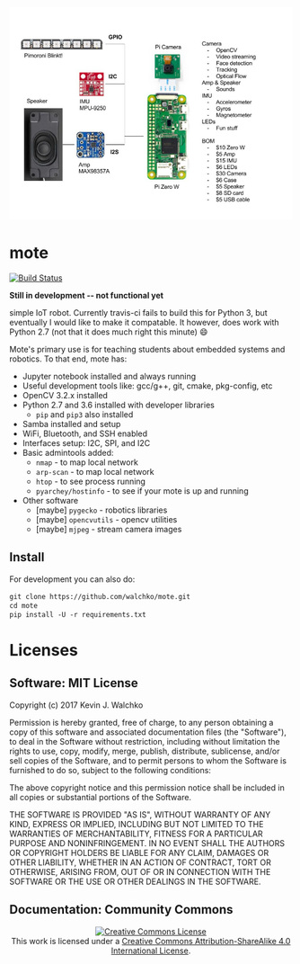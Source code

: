 ![](docs/Markdown/pics/mote.jpg)

# mote

[![Build Status](https://travis-ci.org/walchko/mote.svg?branch=master)](https://travis-ci.org/walchko/mote)

**Still in development -- not functional yet**

simple IoT robot. Currently travis-ci fails to build this for Python 3, but
eventually I would like to make it compatable. It however, does work with
Python 2.7 (not that it does much right this minute) :smile:

Mote's primary use is for teaching students about embedded systems and robotics.
To that end, mote has:

- Jupyter notebook installed and always running
- Useful development tools like: gcc/g++, git, cmake, pkg-config, etc
- OpenCV 3.2.x installed
- Python 2.7 and 3.6 installed with developer libraries
	- `pip` and `pip3` also installed
- Samba installed and setup
- WiFi, Bluetooth, and SSH enabled
- Interfaces setup: I2C, SPI, and I2C
- Basic admintools added:
	- `nmap` - to map local network
	- `arp-scan` - to map local network
	- `htop` - to see process running
	- `pyarchey/hostinfo` - to see if your mote is up and running
- Other software
	- [maybe] `pygecko` - robotics libraries
	- [maybe] `opencvutils` - opencv utilities
	- [maybe] `mjpeg` - stream camera images

## Install

For development you can also do:

    git clone https://github.com/walchko/mote.git
    cd mote
    pip install -U -r requirements.txt

# Licenses

## Software: MIT License

Copyright (c) 2017 Kevin J. Walchko

Permission is hereby granted, free of charge, to any person obtaining a copy of
this software and associated documentation files (the "Software"), to deal in
the Software without restriction, including without limitation the rights to
use, copy, modify, merge, publish, distribute, sublicense, and/or sell copies
of the Software, and to permit persons to whom the Software is furnished to do
so, subject to the following conditions:

The above copyright notice and this permission notice shall be included in all
copies or substantial portions of the Software.

THE SOFTWARE IS PROVIDED "AS IS", WITHOUT WARRANTY OF ANY KIND, EXPRESS OR
IMPLIED, INCLUDING BUT NOT LIMITED TO THE WARRANTIES OF MERCHANTABILITY, FITNESS
FOR A PARTICULAR PURPOSE AND NONINFRINGEMENT. IN NO EVENT SHALL THE AUTHORS OR
COPYRIGHT HOLDERS BE LIABLE FOR ANY CLAIM, DAMAGES OR OTHER LIABILITY, WHETHER
IN AN ACTION OF CONTRACT, TORT OR OTHERWISE, ARISING FROM, OUT OF OR IN
CONNECTION WITH THE SOFTWARE OR THE USE OR OTHER DEALINGS IN THE SOFTWARE.

## Documentation: Community Commons

<p align="center">
	<a rel="license" href="http://creativecommons.org/licenses/by-sa/4.0/">
		<img alt="Creative Commons License"  src="https://i.creativecommons.org/l/by-sa/4.0/88x31.png" />
	</a>
	<br />This work is licensed under a <a rel="license" href="http://creativecommons.org/licenses/by-sa/4.0/">Creative Commons Attribution-ShareAlike 4.0 International License</a>.
</p>

